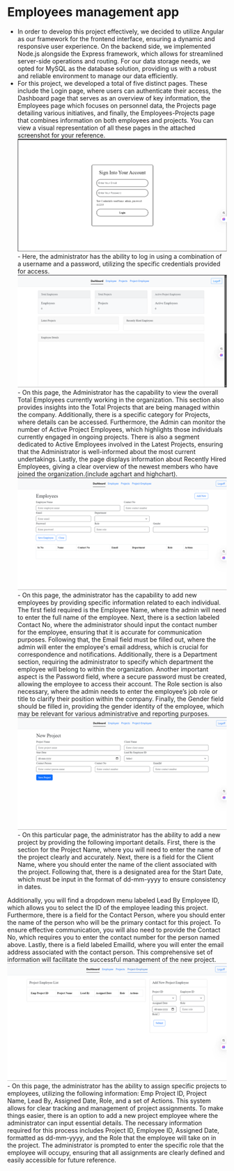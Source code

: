 # Employees management app 
- In order to develop this project effectively, we decided to utilize Angular as our framework for the frontend interface, ensuring a dynamic and responsive user experience. On the backend side, we implemented Node.js alongside the Express framework, which allows for streamlined server-side operations and routing. For our data storage needs, we opted for MySQL as the database solution, providing us with a robust and reliable environment to manage our data efficiently.
- For this project, we developed a total of five distinct pages. These include the Login page, where users can authenticate their access, the Dashboard page that serves as an overview of key information, the Employees page which focuses on personnel data, the Projects page detailing various initiatives, and finally, the Employees-Projects page that combines information on both employees and projects. You can view a visual representation of all these pages in the attached screenshot for your reference.
![1.Login Page](n1.png)- Here, the administrator has the ability to log in using a combination of a username and a password, utilizing the specific credentials provided for access.
![2.Dashboard Page](n2.png)- On this page, the Administrator has the capability to view the overall Total Employees currently working in the organization. This section also provides insights into the Total Projects that are being managed within the company. Additionally, there is a specific category for Projects, where details can be accessed. Furthermore, the Admin can monitor the number of Active Project Employees, which highlights those individuals currently engaged in ongoing projects. There is also a segment dedicated to Active Employees involved in the Latest Projects, ensuring that the Administrator is well-informed about the most current undertakings. Lastly, the page displays information about Recently Hired Employees, giving a clear overview of the newest members who have joined the organization.(include agchart and highchart).
![3.Employee Page](e1.png)- On this page, the administrator has the capability to add new employees by providing specific information related to each individual. The first field required is the Employee Name, where the admin will need to enter the full name of the employee. Next, there is a section labeled Contact No, where the administrator should input the contact number for the employee, ensuring that it is accurate for communication purposes. Following that, the Email field must be filled out, where the admin will enter the employee's email address, which is crucial for correspondence and notifications. Additionally, there is a Department section, requiring the administrator to specify which department the employee will belong to within the organization. Another important aspect is the Password field, where a secure password must be created, allowing the employee to access their account. The Role section is also necessary, where the admin needs to enter the employee’s job role or title to clarify their position within the company. Finally, the Gender field should be filled in, providing the gender identity of the employee, which may be relevant for various administrative and reporting purposes.
![4. Project Page](p1.png)- On this particular page, the administrator has the ability to add a new project by providing the following important details. First, there is the section for the Project Name, where you will need to enter the name of the project clearly and accurately. Next, there is a field for the Client Name, where you should enter the name of the client associated with the project. Following that, there is a designated area for the Start Date, which must be input in the format of dd-mm-yyyy to ensure consistency in dates. 

Additionally, you will find a dropdown menu labeled Lead By Employee ID, which allows you to select the ID of the employee leading this project. Furthermore, there is a field for the Contact Person, where you should enter the name of the person who will be the primary contact for this project. To ensure effective communication, you will also need to provide the Contact No, which requires you to enter the contact number for the person named above. Lastly, there is a field labeled EmailId, where you will enter the email address associated with the contact person. This comprehensive set of information will facilitate the successful management of the new project.
![5.Employees-Projects Page](n5.png)- On this page, the administrator has the ability to assign specific projects to employees, utilizing the following information: Emp Project ID, Project Name, Lead By, Assigned Date, Role, and a set of Actions. This system allows for clear tracking and management of project assignments. To make things easier, there is an option to add a new project employee where the administrator can input essential details. The necessary information required for this process includes Project ID, Employee ID, Assigned Date, formatted as dd-mm-yyyy, and the Role that the employee will take on in the project. The administrator is prompted to enter the specific role that the employee will occupy, ensuring that all assignments are clearly defined and easily accessible for future reference.

